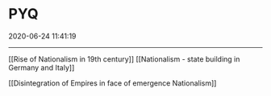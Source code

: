 # PYQ
2020-06-24 11:41:19
            
---

[[Rise of Nationalism in 19th century]]
[[Nationalism - state building in Germany and Italy]]

[[Disintegration of Empires in face of emergence Nationalism]]

